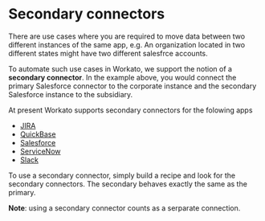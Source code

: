 # Secondary connectors
There are use cases where you are required to move data between two different instances of the same app, e.g. An organization located in two different states might have two different salesfrce accounts.

To automate such use cases in Workato, we support the notion of a **secondary connector**. In the example above, you would connect the primary Salesforce connector to the corporate instance and the secondary Salesforce instance to the subsidiary.

At present Workato supports secondary connectors for the folowing apps
* [JIRA](https://www.workato.com/integrations/jira)
* [QuickBase](https://www.workato.com/integrations/quickbase) 
* [Salesforce](https://www.workato.com/integrations/salesforce)
* [ServiceNow](https://www.workato.com/integrations/service_now)
* [Slack](https://www.workato.com/integrations/slack) 

To use a secondary connector, simply build a recipe and look for the secondary connectors. The secondary behaves exactly the same as the primary.

**Note**: using a secondary connector counts as a serparate connection.
